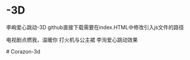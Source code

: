 # -3D
李峋爱心跳动-3D
github直接下载需要在index.HTML中修改引入js文件的路径


电视剧点燃我，温暖你   打火机与公主裙 李洵爱心跳动效果


#   C o r a z o n - 3 d  
 